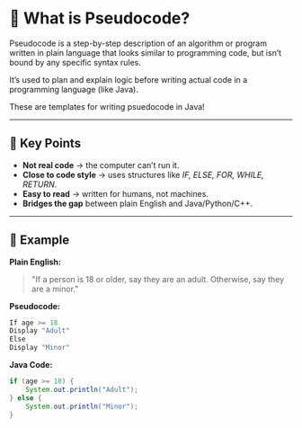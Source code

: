 # 📌 What is Pseudocode?

Pseudocode is a step-by-step description of an algorithm or program written in plain language that looks similar to programming code, but isn’t bound by any specific syntax rules.  

It’s used to plan and explain logic before writing actual code in a programming language (like Java).

These are templates for writing psuedocode in Java!

---

## 🔹 Key Points
- **Not real code** → the computer can’t run it.  
- **Close to code style** → uses structures like *IF, ELSE, FOR, WHILE, RETURN*.  
- **Easy to read** → written for humans, not machines.  
- **Bridges the gap** between plain English and Java/Python/C++.  

---

## 🔹 Example

**Plain English:**  
> "If a person is 18 or older, say they are an adult. Otherwise, say they are a minor."

**Pseudocode:**
```java
If age >= 18
Display "Adult"
Else
Display "Minor"
```

**Java Code:**
```java
if (age >= 18) {
    System.out.println("Adult");
} else {
    System.out.println("Minor");
}
```


